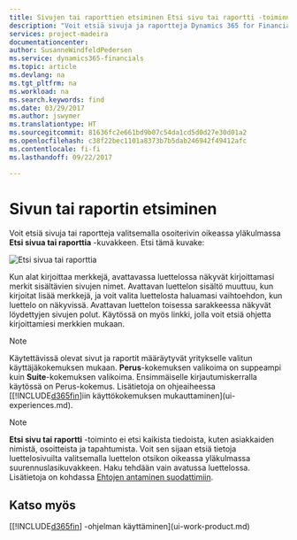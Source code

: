 ```yaml
---
title: Sivujen tai raporttien etsiminen Etsi sivu tai raportti -toiminnolla | Microsoft Docs
description: "Voit etsiä sivuja ja raportteja Dynamics 365 for Financialsissa käyttämällä Etsi sivu tai raportti -toiminnolla."
services: project-madeira
documentationcenter: 
author: SusanneWindfeldPedersen
ms.service: dynamics365-financials
ms.topic: article
ms.devlang: na
ms.tgt_pltfrm: na
ms.workload: na
ms.search.keywords: find
ms.date: 03/29/2017
ms.author: jswymer
ms.translationtype: HT
ms.sourcegitcommit: 81636fc2e661bd9b07c54da1cd5d0d27e30d01a2
ms.openlocfilehash: c38f22bec1101a8373b7b5dab246942f49412afc
ms.contentlocale: fi-fi
ms.lasthandoff: 09/22/2017

---
```

# <a name="searching-for-a-page-or-report"></a>Sivun tai raportin etsiminen
Voit etsiä sivuja tai raportteja valitsemalla osoiterivin oikeassa yläkulmassa **Etsi sivua tai raporttia** -kuvakkeen. Etsi tämä kuvake:

![Etsi sivua tai raporttia](media/ui-search/search.png "Etsi sivua tai raporttia")

Kun alat kirjoittaa merkkejä, avattavassa luettelossa näkyvät kirjoittamasi merkit sisältävien sivujen nimet. Avattavan luettelon sisältö muuttuu, kun kirjoitat lisää merkkejä, ja voit valita luettelosta haluamasi vaihtoehdon, kun luettelo on näkyvissä. Avattavan luettelon toisessa sarakkeessa näkyvät löydettyjen sivujen polut. Käytössä on myös linkki, jolla voit etsiä ohjetta kirjoittamiesi merkkien mukaan.

> [!NOTE]  
>   Käytettävissä olevat sivut ja raportit määräytyvät yritykselle valitun käyttäjäkokemuksen mukaan. **Perus**-kokemuksen valikoima on suppeampi kuin **Suite**-kokemuksen valikoima. Ensimmäiselle kirjautumiskerralla käytössä on Perus-kokemus. Lisätietoja on ohjeaiheessa [[!INCLUDE[d365fin](includes/d365fin_long_md.md)]iin käyttökokemuksen mukauttaminen](ui-experiences.md).

> [!NOTE]  
>   **Etsi sivu tai raportti** -toiminto ei etsi kaikista tiedoista, kuten asiakkaiden nimistä, osoitteista ja tapahtumista. Voit sen sijaan etsiä tietoja luettelosivuilta valitsemalla luettelon otsikon oikeassa yläkulmassa suurennuslasikuvakkeen. Haku tehdään vain avatussa luettelossa. Lisätietoja on kohdassa [Ehtojen antaminen suodattimiin](ui-enter-criteria-filters.md).

## <a name="see-also"></a>Katso myös
[[!INCLUDE[d365fin](includes/d365fin_md.md)] -ohjelman käyttäminen](ui-work-product.md)

